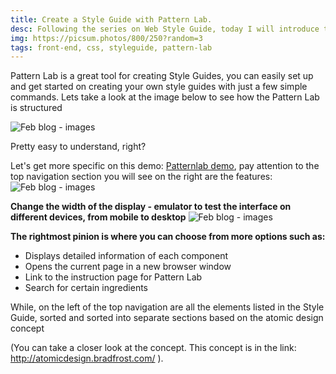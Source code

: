 ```yaml
---
title: Create a Style Guide with Pattern Lab.
desc: Following the series on Web Style Guide, today I will introduce to you a very useful tool to create Style Guide - Pattern Lab.
img: https://picsum.photos/800/250?random=3
tags: front-end, css, styleguide, pattern-lab
---
```


Pattern Lab is a great tool for creating Style Guides, you can easily set up and get started on creating your own style guides with just a few simple commands.
Lets take a look at the image below to see how the Pattern Lab is structured

![Feb blog - images](https://www.lilengine.co/sites/default/files/inline-images/ezgif.com-video-to-gif_0.gif "A sreenshot")

Pretty easy to understand, right?

Let's get more specific on this demo: [Patternlab demo](http://demo.patternlab.io/), pay attention to the top navigation section you will see on the right are the features:
![Feb blog - images](https://www.lilengine.co/sites/default/files/inline-images/Screen%20Shot%202019-11-29%20at%2015.23.19.png "A sreenshot")

**Change the width of the display - emulator to test the interface on different devices, from mobile to desktop**
![Feb blog - images](https://www.lilengine.co/sites/default/files/inline-images/Screen%20Shot%202019-11-29%20at%2015.24.13.png "A sreenshot")

**The rightmost pinion is where you can choose from more options such as:**
* Displays detailed information of each component
* Opens the current page in a new browser window
* Link to the instruction page for Pattern Lab
* Search for certain ingredients

While, on the left of the top navigation are all the elements listed in the Style Guide, sorted and sorted into separate sections based on the atomic design concept

(You can take a closer look at the concept. This concept is in the link: http://atomicdesign.bradfrost.com/ ).

